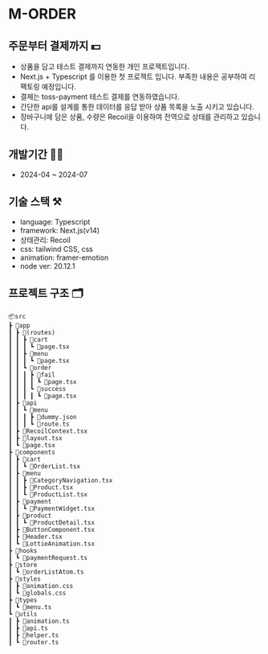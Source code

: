 # M-ORDER

## 주문부터 결제까지 💵

- 상품을 담고 테스트 결제까지 연동한 개인 프로젝트입니다.
- Next.js + Typescript 를 이용한 첫 프로젝트 입니다. 부족한 내용은 공부하여 리팩토링 예정입니다.
- 결제는 toss-payment 테스트 결제를 연동하였습니다.
- 간단한 api를 설계를 통한 데이터를 응답 받아 상품 목록을 노출 시키고 있습니다.
- 장바구니에 담은 상품, 수량은 Recoil을 이용하여 전역으로 상태를 관리하고 있습니다.

## 개발기간 :technologist:

- 2024-04 ~ 2024-07

## 기술 스택 :hammer_and_pick:

- language: Typescript
- framework: Next.js(v14)
- 상태관리: Recoil
- css: tailwind CSS, css
- animation: framer-emotion
- node ver: 20.12.1

## 프로젝트 구조 :card_index_dividers:

```
📦src
┣ 📂app
┃ ┣ 📂(routes)
┃ ┃ ┣ 📂cart
┃ ┃ ┃ ┗ 📜page.tsx
┃ ┃ ┣ 📂menu
┃ ┃ ┃ ┗ 📜page.tsx
┃ ┃ ┗ 📂order
┃ ┃ ┃ ┣ 📂fail
┃ ┃ ┃ ┃ ┗ 📜page.tsx
┃ ┃ ┃ ┗ 📂success
┃ ┃ ┃ ┃ ┗ 📜page.tsx
┃ ┣ 📂api
┃ ┃ ┗ 📂menu
┃ ┃ ┃ ┣ 📜dummy.json
┃ ┃ ┃ ┗ 📜route.ts
┃ ┣ 📜RecoilContext.tsx
┃ ┣ 📜layout.tsx
┃ ┗ 📜page.tsx
┣ 📂components
┃ ┣ 📂cart
┃ ┃ ┗ 📜OrderList.tsx
┃ ┣ 📂menu
┃ ┃ ┣ 📜CategoryNavigation.tsx
┃ ┃ ┣ 📜Product.tsx
┃ ┃ ┗ 📜ProductList.tsx
┃ ┣ 📂payment
┃ ┃ ┗ 📜PaymentWidget.tsx
┃ ┣ 📂product
┃ ┃ ┗ 📜ProductDetail.tsx
┃ ┣ 📜ButtonComponent.tsx
┃ ┣ 📜Header.tsx
┃ ┗ 📜LottieAnimation.tsx
┣ 📂hooks
┃ ┗ 📜paymentRequest.ts
┣ 📂store
┃ ┗ 📜orderListAtom.ts
┣ 📂styles
┃ ┣ 📜animation.css
┃ ┗ 📜globals.css
┣ 📂types
┃ ┗ 📜menu.ts
┗ 📂utils
┃ ┣ 📜animation.ts
┃ ┣ 📜api.ts
┃ ┣ 📜helper.ts
┃ ┗ 📜router.ts
```
